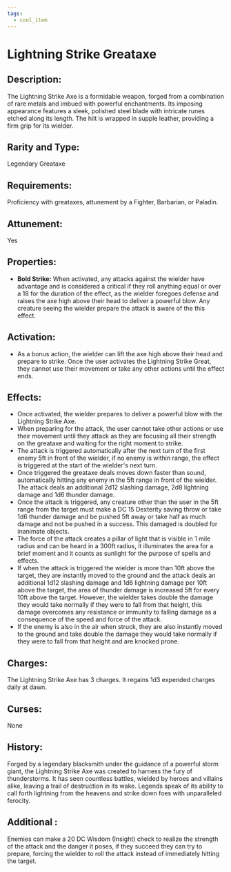 ```yaml
---
tags:
  - cool_item
---
```

# Lightning Strike Greataxe
## Description:
The Lightning Strike Axe is a formidable weapon, forged from a combination of rare metals and imbued with powerful enchantments. Its imposing appearance features a sleek, polished steel blade with intricate runes etched along its length. The hilt is wrapped in supple leather, providing a firm grip for its wielder.

## Rarity and Type:
Legendary Greataxe

## Requirements:
Proficiency with greataxes, attunement  by a Fighter, Barbarian, or Paladin.

## Attunement:
Yes

## Properties:
- **Bold Strike:** When activated, any attacks against the wielder have advantage and is considered a critical if they roll anything equal or over a 18 for the duration of the effect, as the wielder foregoes defense and raises the axe high above their head to deliver a powerful blow. Any creature seeing the wielder prepare the attack is aware of the this effect.

## Activation:
- As a bonus action, the wielder can lift the axe high above their head and prepare to strike. Once the user activates the Lightning Strike Great, they cannot use their movement or take any other actions until the effect ends.

## Effects:
- Once activated, the wielder prepares to deliver a powerful blow with the Lightning Strike Axe. 
- When preparing for the attack, the user cannot take other actions or use their movement until they attack as they are focusing all their strength on the greataxe and waiting for the right moment to strike. 
- The attack is triggered automatically after the next turn of the first enemy 5ft in front of the wielder, if no enemy is within range, the effect is triggered at the start of the wielder's next turn.
- Once triggered the greataxe deals moves down faster than sound, automatically hitting any enemy in the 5ft range in front of the wielder. The attack deals an additional 2d12 slashing damage, 2d8 lightning damage and 1d6 thunder damage. 
- Once the attack is triggered, any creature other than the user in the 5ft range from the target must make a DC 15 Dexterity saving throw or take 1d6 thunder damage and be pushed 5ft away or take half as much damage and not be pushed in a success. This damaged is doubled for inanimate objects.
- The force of the attack creates a pillar of light that is visible in 1 mile radius and can be heard in a 300ft radius, it illuminates the area for a brief moment and it counts as sunlight for the purpose of spells and effects.
- If when the attack is triggered the wielder is more than 10ft above the target, they are instantly moved to the ground and the attack deals an additional 1d12 slashing damage and 1d6 lightning damage per 10ft above the target, the area of thunder damage is increased 5ft for every 10ft above the target. However, the wielder takes double the damage they would take normally if they were to fall from that height, this damage overcomes any resistance or immunity to falling damage as a consequence of the speed and force of the attack.
- If the enemy is also in the air when struck, they are also instantly moved to the ground and take double the damage they would take normally if they were to fall from that height and are knocked prone.

## Charges:
The Lightning Strike Axe has 3 charges. It regains 1d3 expended charges daily at dawn.

## Curses:
None

## History:
Forged by a legendary blacksmith under the guidance of a powerful storm giant, the Lightning Strike Axe was created to harness the fury of thunderstorms. It has seen countless battles, wielded by heroes and villains alike, leaving a trail of destruction in its wake. Legends speak of its ability to call forth lightning from the heavens and strike down foes with unparalleled ferocity.

## Additional :
Enemies can make a 20 DC Wisdom (Insight) check to realize the strength of the attack and the danger it poses, if they succeed they can try to prepare, forcing the wielder to roll the attack instead of immediately hitting the target. 
